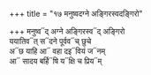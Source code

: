 +++
title = "१७ मनुष्वदग्ने अङ्गिरस्वदङ्गिरो"

+++
मनुष्व᳓द् अग्ने अङ्गिरस्व᳓द् अङ्गिरो  
ययातिव᳓त् स᳓दने पूर्वव᳓च् छुचे  
अ᳓छ याहि आ᳓ वहा दइ᳓वियं ज᳓नम्  
आ᳓ सादय बर्हि᳓षि य᳓क्षि च प्रिय᳓म्